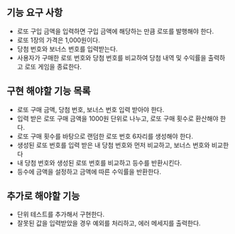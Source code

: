 
## 기능 요구 사항 

- 로또 구입 금액을 입력하면 구입 금액에 해당하는 만큼 로또를 발행해야 한다.
- 로또 1장의 가격은 1,000원이다.
- 당첨 번호와 보너스 번호를 입력받는다.
- 사용자가 구매한 로또 번호와 당첨 번호를 비교하여 당첨 내역 및 수익률을 출력하고 로또 게임을 종료한다.

## 구현 해야할 기능 목록

- 로또 구매 금액, 당첨 번호, 보너스 번호 입력 받아야 한다.
- 입력 받은 로또 구매 금액을 1000원 단위로 나누고, 로또 구매 횟수로 환산해야 한다.
- 로또 구매 횟수를 바탕으로 랜덤한 로또 번호 6자리를 생성해야 한다.
- 생성된 로또 번호를 입력 받은 내 당첨 번호와 먼저 비교하고, 보너스 번호와 비교한다
- 내 당첨 번호와 생성된 로또 번호를 비교하고 등수를 반환시킨다.
- 등수에 금액을 설정하고 금액에 따른 수익률을 반환한다.

## 추가로 해야할 기능

- 단위 테스트를 추가해서 구현한다.
- 잘못된 값을 입력받았을 경우 예외를 처리하고, 에러 메세지를 출력한다.


